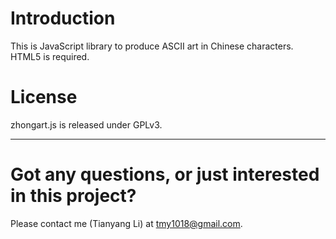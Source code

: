 # Introduction
This is JavaScript library to produce ASCII art in Chinese characters. HTML5 is required.

# License
zhongart.js is released under GPLv3.

***
# Got any questions, or just interested in this project?
Please contact me (Tianyang Li) at [tmy1018@gmail.com](mailto:tmy1018@gmail.com).

